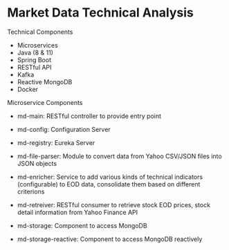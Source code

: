 # Market Data Technical Analysis

Technical Components
- Microservices
- Java (8 & 11)
- Spring Boot
- RESTful API
- Kafka
- Reactive MongoDB 
- Docker

Microservice Components
- md-main: RESTful controller to provide entry point 

- md-config: Configuration Server 

- md-registry: Eureka Server

- md-file-parser: Module to convert data from Yahoo CSV/JSON files into JSON objects

- md-enricher: Service to add various kinds of technical indicators (configurable) to EOD data, consolidate them based on different criterions 

- md-retreiver: RESTful consumer to retrieve stock EOD prices, stock detail information from Yahoo Finance API 

- md-storage: Component to access MongoDB

- md-storage-reactive: Component to access MongoDB reactively
